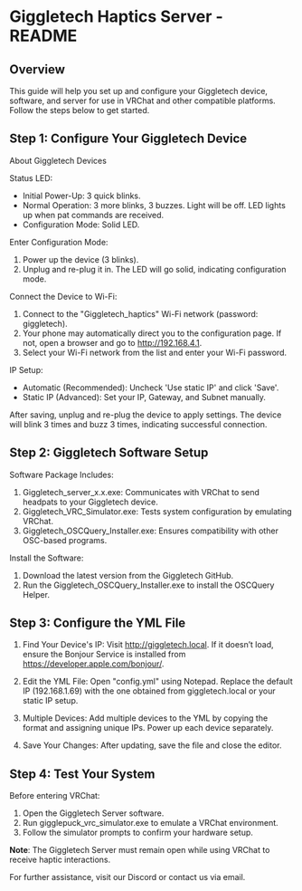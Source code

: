 Giggletech Haptics Server - README
===================================

Overview
--------
This guide will help you set up and configure your Giggletech device, software, and server for use in VRChat and other compatible platforms. Follow the steps below to get started.

Step 1: Configure Your Giggletech Device
----------------------------------------

About Giggletech Devices

Status LED:
- Initial Power-Up: 3 quick blinks.
- Normal Operation: 3 more blinks, 3 buzzes. Light will be off. LED lights up when pat commands are received.
- Configuration Mode: Solid LED.


Enter Configuration Mode:
1. Power up the device (3 blinks).
2. Unplug and re-plug it in. The LED will go solid, indicating configuration mode.

Connect the Device to Wi-Fi:
1. Connect to the "Giggletech_haptics" Wi-Fi network (password: giggletech).
2. Your phone may automatically direct you to the configuration page. If not, open a browser and go to http://192.168.4.1.
3. Select your Wi-Fi network from the list and enter your Wi-Fi password.


IP Setup:
- Automatic (Recommended): Uncheck 'Use static IP' and click 'Save'.
- Static IP (Advanced): Set your IP, Gateway, and Subnet manually.

After saving, unplug and re-plug the device to apply settings. The device will blink 3 times and buzz 3 times, indicating successful connection.

Step 2: Giggletech Software Setup
---------------------------------
Software Package Includes:
1. Giggletech_server_x.x.exe: Communicates with VRChat to send headpats to your Giggletech device.
2. Giggletech_VRC_Simulator.exe: Tests system configuration by emulating VRChat.
3. Giggletech_OSCQuery_Installer.exe: Ensures compatibility with other OSC-based programs.

Install the Software:
1. Download the latest version from the Giggletech GitHub.
2. Run the Giggletech_OSCQuery_Installer.exe to install the OSCQuery Helper.

Step 3: Configure the YML File
------------------------------
1. Find Your Device's IP:
   Visit http://giggletech.local. If it doesn’t load, ensure the Bonjour Service is installed from https://developer.apple.com/bonjour/.

2. Edit the YML File:
   Open "config.yml" using Notepad. Replace the default IP (192.168.1.69) with the one obtained from giggletech.local or your static IP setup.

3. Multiple Devices:
   Add multiple devices to the YML by copying the format and assigning unique IPs. Power up each device separately.

4. Save Your Changes:
   After updating, save the file and close the editor.

Step 4: Test Your System
------------------------
Before entering VRChat:
1. Open the Giggletech Server software.
2. Run gigglepuck_vrc_simulator.exe to emulate a VRChat environment.
3. Follow the simulator prompts to confirm your hardware setup.

**Note**: The Giggletech Server must remain open while using VRChat to receive haptic interactions.

For further assistance, visit our Discord or contact us via email.
